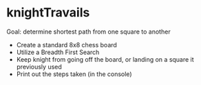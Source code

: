 # knightTravails  
  
Goal: determine shortest path from one square to another  
* Create a standard 8x8 chess board  
* Utilize a Breadth First Search  
* Keep knight from going off the board, or landing on a square it previously used  
* Print out the steps taken (in the console)  